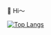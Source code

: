 👋 Hi～
<!---
- 👋 Hi, I’m @GavinBirkhoff
- 👀 I’m interested in ...
- 🌱 I’m currently learning ...
- 💞️ I’m looking to collaborate on ...
- 📫 How to reach me ...
--->

[![Top Langs](https://github-readme-stats.vercel.app/api/top-langs/?username=GavinBirkhoff&layout=compact)](https://github.com/anuraghazra/github-readme-stats)

<!---
GavinBirkhoff/GavinBirkhoff is a ✨ special ✨ repository because its `README.md` (this file) appears on your GitHub profile.
You can click the Preview link to take a look at your changes.
--->
